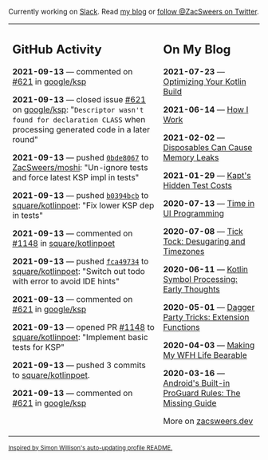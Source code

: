 Currently working on [Slack](https://slack.com/). Read [my blog](https://zacsweers.dev/) or [follow @ZacSweers on Twitter](https://twitter.com/ZacSweers).

<table><tr><td valign="top" width="60%">

## GitHub Activity
<!-- githubActivity starts -->
**2021-09-13** — commented on [#621](https://github.com/google/ksp/issues/621#issuecomment-918251352) in [google/ksp](https://api.github.com/repos/google/ksp)

**2021-09-13** — closed issue [#621](https://api.github.com/repos/google/ksp/issues/621) on [google/ksp](https://api.github.com/repos/google/ksp): "`Descriptor wasn't found for declaration CLASS` when processing generated code in a later round"

**2021-09-13** — pushed [`0bde8067`](https://github.com/ZacSweers/moshi/commit/0bde8067e929aeccfd3f6c1919076a47dadf6711) to [ZacSweers/moshi](https://api.github.com/repos/ZacSweers/moshi): "Un-ignore tests and force latest KSP impl in tests"

**2021-09-13** — pushed [`b0394bcb`](https://github.com/square/kotlinpoet/commit/b0394bcb3e0a517af5411d57112d3fe9dc1446a2) to [square/kotlinpoet](https://api.github.com/repos/square/kotlinpoet): "Fix lower KSP dep in tests"

**2021-09-13** — commented on [#1148](https://github.com/square/kotlinpoet/pull/1148#issuecomment-917860631) in [square/kotlinpoet](https://api.github.com/repos/square/kotlinpoet)

**2021-09-13** — pushed [`fca49734`](https://github.com/square/kotlinpoet/commit/fca497341c05fc008afafe4486a7e5c2ff2e5590) to [square/kotlinpoet](https://api.github.com/repos/square/kotlinpoet): "Switch out todo with error to avoid IDE hints"

**2021-09-13** — commented on [#621](https://github.com/google/ksp/issues/621#issuecomment-917856978) in [google/ksp](https://api.github.com/repos/google/ksp)

**2021-09-13** — opened PR [#1148](https://api.github.com/repos/square/kotlinpoet/pulls/1148) to [square/kotlinpoet](https://api.github.com/repos/square/kotlinpoet): "Implement basic tests for KSP"

**2021-09-13** — pushed 3 commits to [square/kotlinpoet](https://api.github.com/repos/square/kotlinpoet).

**2021-09-13** — commented on [#621](https://github.com/google/ksp/issues/621#issuecomment-917847793) in [google/ksp](https://api.github.com/repos/google/ksp)
<!-- githubActivity ends -->
</td><td valign="top" width="40%">

## On My Blog
<!-- blog starts -->
**2021-07-23** — [Optimizing Your Kotlin Build](https://www.zacsweers.dev/optimizing-your-kotlin-build/)

**2021-06-14** — [How I Work](https://www.zacsweers.dev/how-i-work/)

**2021-02-02** — [Disposables Can Cause Memory Leaks](https://www.zacsweers.dev/disposables-can-cause-memory-leaks/)

**2021-01-29** — [Kapt's Hidden Test Costs](https://www.zacsweers.dev/kapts-hidden-test-costs/)

**2020-07-13** — [Time in UI Programming](https://www.zacsweers.dev/time-in-ui/)

**2020-07-08** — [Tick Tock: Desugaring and Timezones](https://www.zacsweers.dev/ticktock-desugaring-timezones/)

**2020-06-11** — [Kotlin Symbol Processing: Early Thoughts](https://www.zacsweers.dev/kotlin-symbol-processor-early-thoughts/)

**2020-05-01** — [Dagger Party Tricks: Extension Functions](https://www.zacsweers.dev/dagger-party-tricks-extension-functions/)

**2020-04-03** — [Making My WFH Life Bearable](https://www.zacsweers.dev/making-wfh-life-bearable/)

**2020-03-16** — [Android's Built-in ProGuard Rules: The Missing Guide](https://www.zacsweers.dev/android-proguard-rules/)
<!-- blog ends -->
More on [zacsweers.dev](https://zacsweers.dev/)
</td></tr></table>

<sub><a href="https://simonwillison.net/2020/Jul/10/self-updating-profile-readme/">Inspired by Simon Willison's auto-updating profile README.</a></sub>